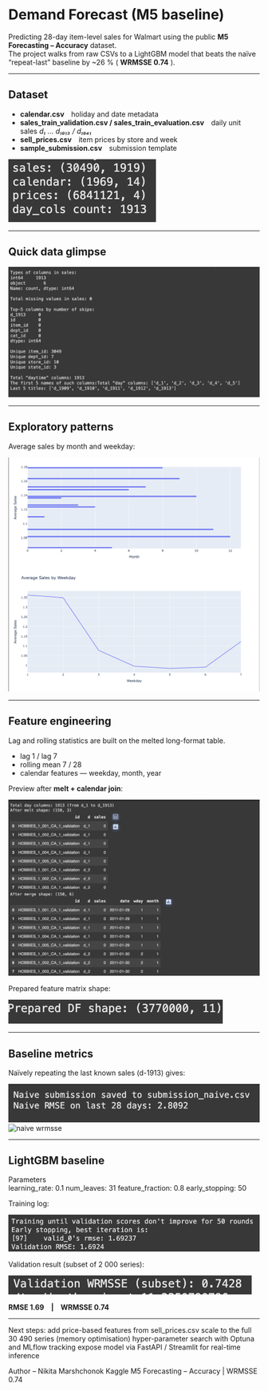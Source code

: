 # Demand Forecast (M5 baseline)

Predicting 28-day item-level sales for Walmart using the public **M5 Forecasting – Accuracy** dataset.  
The project walks from raw CSVs to a LightGBM model that beats the naïve “repeat-last” baseline by ~26 % ( **WRMSSE 0.74** ).

---



## Dataset

- **calendar.csv** holiday and date metadata  
- **sales_train_validation.csv / sales_train_evaluation.csv** daily unit sales *d₁ … d₁₉₁₃ / d₁₉₄₁*  
- **sell_prices.csv** item prices by store and week  
- **sample_submission.csv** submission template

![raw shapes](02_demand_forecast/pics/1.png)

---

## Quick data glimpse

![types and nulls](02_demand_forecast/pics/2.png)

---

## Exploratory patterns

Average sales by month and weekday:

![seasonality](02_demand_forecast/pics/4.png)

---

## Feature engineering

Lag and rolling statistics are built on the melted long-format table.

- lag 1 / lag 7  
- rolling mean 7 / 28  
- calendar features — weekday, month, year

Preview after **melt + calendar join**:

![melt merge](02_demand_forecast/pics/3.png)

Prepared feature matrix shape:

![prepared df](02_demand_forecast/pics/8.png)

---

## Baseline metrics

Naïvely repeating the last known sales (d-1913) gives:

![naive rmse](02_demand_forecast/pics/5.png)  
![naive wrmsse](/02_demand_forecastpics/7.png)

---



## LightGBM baseline

Parameters  
learning_rate: 0.1
num_leaves: 31
feature_fraction: 0.8
early_stopping: 50



Training log:

![lgbm training](02_demand_forecast/pics/9.png)

Validation result (subset of 2 000 series):

![lgbm wrmsse](02_demand_forecast/pics/10.png)

**RMSE 1.69 | WRMSSE 0.74**

---

Next steps:
add price-based features from sell_prices.csv
scale to the full 30 490 series (memory optimisation)
hyper-parameter search with Optuna and MLflow tracking
expose model via FastAPI / Streamlit for real-time inference


Author – Nikita Marshchonok
Kaggle M5 Forecasting – Accuracy | WRMSSE 0.74
